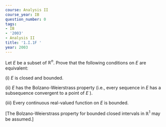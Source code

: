 ```yaml
---
course: Analysis II
course_year: IB
question_number: 0
tags:
- IB
- '2003'
- Analysis II
title: '1.I.1F '
year: 2003
---
```



Let $E$ be a subset of $\mathbb{R}^{n}$. Prove that the following conditions on $E$ are equivalent:

(i) $E$ is closed and bounded.

(ii) $E$ has the Bolzano-Weierstrass property (i.e., every sequence in $E$ has a subsequence convergent to a point of $E$ ).

(iii) Every continuous real-valued function on $E$ is bounded.

[The Bolzano-Weierstrass property for bounded closed intervals in $\mathbb{R}^{1}$ may be assumed.]